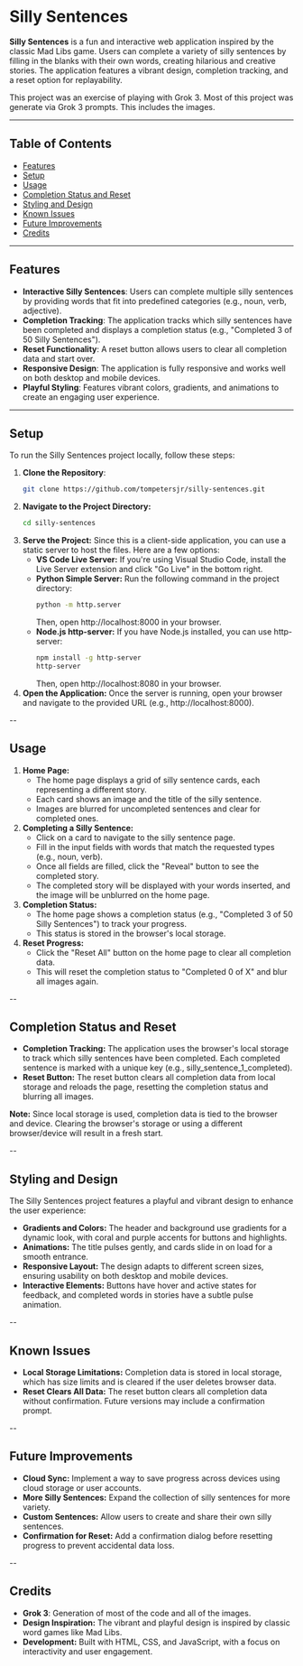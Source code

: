 # Silly Sentences

**Silly Sentences** is a fun and interactive web application inspired by the classic Mad Libs game. Users can complete a variety of silly sentences by filling in the blanks with their own words, creating hilarious and creative stories. The application features a vibrant design, completion tracking, and a reset option for replayability.

This project was an exercise of playing with Grok 3. Most of this project was generate via Grok 3 prompts. This includes the images.

---

## Table of Contents

- [Features](#features)
- [Setup](#setup)
- [Usage](#usage)
- [Completion Status and Reset](#completion-status-and-reset)
- [Styling and Design](#styling-and-design)
- [Known Issues](#known-issues)
- [Future Improvements](#future-improvements)
- [Credits](#credits)

---

## Features

- **Interactive Silly Sentences**: Users can complete multiple silly sentences by providing words that fit into predefined categories (e.g., noun, verb, adjective).
- **Completion Tracking**: The application tracks which silly sentences have been completed and displays a completion status (e.g., "Completed 3 of 50 Silly Sentences").
- **Reset Functionality**: A reset button allows users to clear all completion data and start over.
- **Responsive Design**: The application is fully responsive and works well on both desktop and mobile devices.
- **Playful Styling**: Features vibrant colors, gradients, and animations to create an engaging user experience.

---

## Setup

To run the Silly Sentences project locally, follow these steps:

1. **Clone the Repository**:
   ```bash
   git clone https://github.com/tompetersjr/silly-sentences.git
   ```
2. **Navigate to the Project Directory:**
   ```bash
   cd silly-sentences
   ```
3. **Serve the Project:** Since this is a client-side application, you can use a static server to host the files. Here are a few options:
   - **VS Code Live Server:** If you're using Visual Studio Code, install the Live Server extension and click "Go Live" in the bottom right.
   - **Python Simple Server:** Run the following command in the project directory:
     ```bash
     python -m http.server
     ```
     Then, open http://localhost:8000 in your browser.
   - **Node.js http-server:** If you have Node.js installed, you can use http-server:
     ```bash
     npm install -g http-server
     http-server
     ```
     Then, open http://localhost:8080 in your browser.
4. **Open the Application:** Once the server is running, open your browser and navigate to the provided URL (e.g., http://localhost:8000).

--

## Usage

1. **Home Page:**
   - The home page displays a grid of silly sentence cards, each representing a different story.
   - Each card shows an image and the title of the silly sentence.
   - Images are blurred for uncompleted sentences and clear for completed ones.
2. **Completing a Silly Sentence:**
   - Click on a card to navigate to the silly sentence page.
   - Fill in the input fields with words that match the requested types (e.g., noun, verb).
   - Once all fields are filled, click the "Reveal" button to see the completed story.
   - The completed story will be displayed with your words inserted, and the image will be unblurred on the home page.
3. **Completion Status:**
   - The home page shows a completion status (e.g., "Completed 3 of 50 Silly Sentences") to track your progress.
   - This status is stored in the browser's local storage.
4. **Reset Progress:**
   - Click the "Reset All" button on the home page to clear all completion data.
   - This will reset the completion status to "Completed 0 of X" and blur all images again.

--

## Completion Status and Reset

- **Completion Tracking:** The application uses the browser's local storage to track which silly sentences have been completed. Each completed sentence is marked with a unique key (e.g., silly_sentence_1_completed).
- **Reset Button:** The reset button clears all completion data from local storage and reloads the page, resetting the completion status and blurring all images.

**Note:** Since local storage is used, completion data is tied to the browser and device. Clearing the browser's storage or using a different browser/device will result in a fresh start.

--

## Styling and Design

The Silly Sentences project features a playful and vibrant design to enhance the user experience:

- **Gradients and Colors:** The header and background use gradients for a dynamic look, with coral and purple accents for buttons and highlights.
- **Animations:** The title pulses gently, and cards slide in on load for a smooth entrance.
- **Responsive Layout:** The design adapts to different screen sizes, ensuring usability on both desktop and mobile devices.
- **Interactive Elements:** Buttons have hover and active states for feedback, and completed words in stories have a subtle pulse animation.

--

## Known Issues

- **Local Storage Limitations:** Completion data is stored in local storage, which has size limits and is cleared if the user deletes browser data.
- **Reset Clears All Data:** The reset button clears all completion data without confirmation. Future versions may include a confirmation prompt.

--

## Future Improvements

- **Cloud Sync:** Implement a way to save progress across devices using cloud storage or user accounts.
- **More Silly Sentences:** Expand the collection of silly sentences for more variety.
- **Custom Sentences:** Allow users to create and share their own silly sentences.
- **Confirmation for Reset:** Add a confirmation dialog before resetting progress to prevent accidental data loss.

--

## Credits

- **Grok 3**: Generation of most of the code and all of the images.
- **Design Inspiration:** The vibrant and playful design is inspired by classic word games like Mad Libs.
- **Development:** Built with HTML, CSS, and JavaScript, with a focus on interactivity and user engagement.